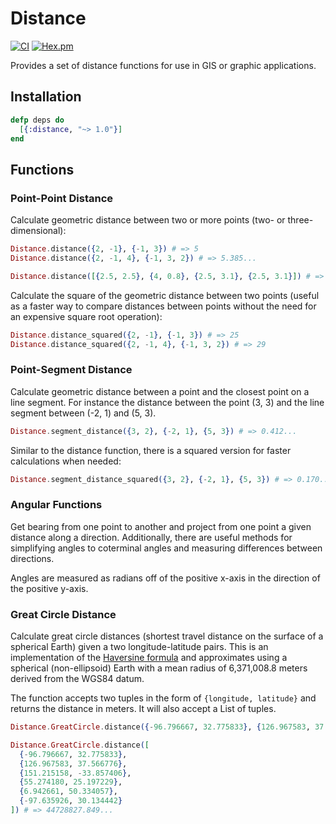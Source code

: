 # Distance

[![CI](https://github.com/pkinney/distance/actions/workflows/ci.yaml/badge.svg)](https://github.com/pkinney/distance/actions/workflows/ci.yaml)
[![Hex.pm](https://img.shields.io/hexpm/v/distance.svg)](https://hex.pm/packages/distance)

Provides a set of distance functions for use in GIS or graphic applications.

## Installation

```elixir
defp deps do
  [{:distance, "~> 1.0"}]
end
```

## Functions

### Point-Point Distance

Calculate geometric distance between two or more points (two- or three-dimensional):

```elixir
Distance.distance({2, -1}, {-1, 3}) # => 5
Distance.distance({2, -1, 4}, {-1, 3, 2}) # => 5.385...

Distance.distance([{2.5, 2.5}, {4, 0.8}, {2.5, 3.1}, {2.5, 3.1}]) # => 5.013...
```

Calculate the square of the geometric distance between two points (useful as
  a faster way to compare distances between points without the need for an
  expensive square root operation):

```elixir
Distance.distance_squared({2, -1}, {-1, 3}) # => 25
Distance.distance_squared({2, -1, 4}, {-1, 3, 2}) # => 29
```

### Point-Segment Distance

Calculate geometric distance between a point and the closest point on a line
segment.  For instance the distance between the point (3, 3) and the line
segment between (-2, 1) and (5, 3).

```elixir
Distance.segment_distance({3, 2}, {-2, 1}, {5, 3}) # => 0.412...
```

Similar to the distance function, there is a squared version for faster
calculations when needed:

```elixir
Distance.segment_distance_squared({3, 2}, {-2, 1}, {5, 3}) # => 0.170...
```

### Angular Functions

Get bearing from one point to another and project from one point a given
distance along a direction.  Additionally, there are useful methods for 
simplifying angles to coterminal angles and measuring differences between
directions.

Angles are measured as radians off of the positive x-axis in the direction of
the positive y-axis.


### Great Circle Distance

Calculate great circle distances (shortest travel distance on the surface of
a spherical Earth) given a two longitude-latitude pairs.  This is an implementation
of the [Haversine formula](https://en.wikipedia.org/wiki/Haversine_formula)
and approximates using a spherical (non-ellipsoid) Earth with a
mean radius of 6,371,008.8 meters derived from the WGS84 datum.

The function accepts two tuples in the form of `{longitude, latitude}` and
returns the distance in meters. It will also accept a List of tuples.

```elixir
Distance.GreatCircle.distance({-96.796667, 32.775833}, {126.967583, 37.566776}) # => 10974882.74...

Distance.GreatCircle.distance([
  {-96.796667, 32.775833},
  {126.967583, 37.566776},
  {151.215158, -33.857406},
  {55.274180, 25.197229},
  {6.942661, 50.334057},
  {-97.635926, 30.134442}
]) # => 44728827.849...
```
